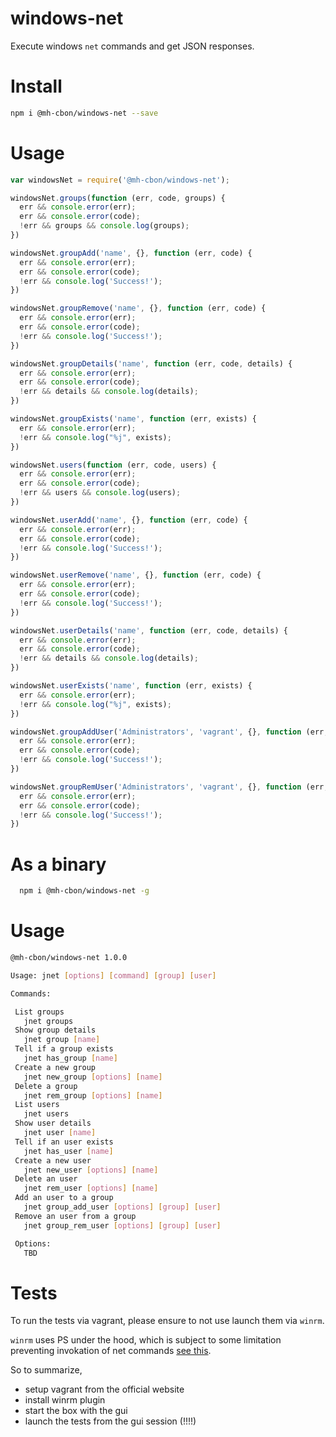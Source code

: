 # windows-net

Execute windows `net` commands and get JSON responses.

# Install

```sh
npm i @mh-cbon/windows-net --save
```

# Usage

```js
var windowsNet = require('@mh-cbon/windows-net');

windowsNet.groups(function (err, code, groups) {
  err && console.error(err);
  err && console.error(code);
  !err && groups && console.log(groups);
})

windowsNet.groupAdd('name', {}, function (err, code) {
  err && console.error(err);
  err && console.error(code);
  !err && console.log('Success!');
})

windowsNet.groupRemove('name', {}, function (err, code) {
  err && console.error(err);
  err && console.error(code);
  !err && console.log('Success!');
})

windowsNet.groupDetails('name', function (err, code, details) {
  err && console.error(err);
  err && console.error(code);
  !err && details && console.log(details);
})

windowsNet.groupExists('name', function (err, exists) {
  err && console.error(err);
  !err && console.log("%j", exists);
})

windowsNet.users(function (err, code, users) {
  err && console.error(err);
  err && console.error(code);
  !err && users && console.log(users);
})

windowsNet.userAdd('name', {}, function (err, code) {
  err && console.error(err);
  err && console.error(code);
  !err && console.log('Success!');
})

windowsNet.userRemove('name', {}, function (err, code) {
  err && console.error(err);
  err && console.error(code);
  !err && console.log('Success!');
})

windowsNet.userDetails('name', function (err, code, details) {
  err && console.error(err);
  err && console.error(code);
  !err && details && console.log(details);
})

windowsNet.userExists('name', function (err, exists) {
  err && console.error(err);
  !err && console.log("%j", exists);
})

windowsNet.groupAddUser('Administrators', 'vagrant', {}, function (err, code) {
  err && console.error(err);
  err && console.error(code);
  !err && console.log('Success!');
})

windowsNet.groupRemUser('Administrators', 'vagrant', {}, function (err, code) {
  err && console.error(err);
  err && console.error(code);
  !err && console.log('Success!');
})

```

# As a binary

```sh
  npm i @mh-cbon/windows-net -g
```

# Usage

```sh
@mh-cbon/windows-net 1.0.0

Usage: jnet [options] [command] [group] [user]

Commands:

 List groups
   jnet groups
 Show group details
   jnet group [name]
 Tell if a group exists
   jnet has_group [name]
 Create a new group
   jnet new_group [options] [name]
 Delete a group
   jnet rem_group [options] [name]
 List users
   jnet users
 Show user details
   jnet user [name]
 Tell if an user exists
   jnet has_user [name]
 Create a new user
   jnet new_user [options] [name]
 Delete an user
   jnet rem_user [options] [name]
 Add an user to a group
   jnet group_add_user [options] [group] [user]
 Remove an user from a group
   jnet group_rem_user [options] [group] [user]

 Options:
   TBD

```

# Tests

To run the tests via vagrant, please ensure to not use launch them via `winrm`.

`winrm` uses PS under the hood, which is subject to some limitation preventing invokation of net commands [see this](https://social.technet.microsoft.com/Forums/windowsserver/en-US/a7853ac3-6c48-4615-896a-e306067ab804/net-use-via-powershell-returning-a-specified-logon-session-does-not-exist-it-may-already-have-been?forum=winserversecurity).

So to summarize,

- setup vagrant from the official website
- install winrm plugin
- start the box with the gui
- launch the tests from the gui session (!!!!)
